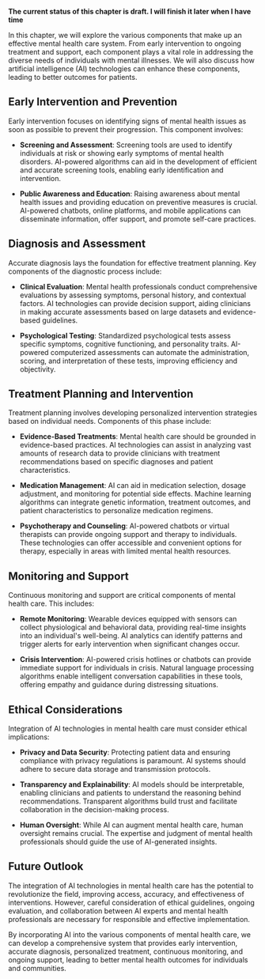 **The current status of this chapter is draft. I will finish it later when I have time**

In this chapter, we will explore the various components that make up an effective mental health care system. From early intervention to ongoing treatment and support, each component plays a vital role in addressing the diverse needs of individuals with mental illnesses. We will also discuss how artificial intelligence (AI) technologies can enhance these components, leading to better outcomes for patients.

Early Intervention and Prevention
---------------------------------

Early intervention focuses on identifying signs of mental health issues as soon as possible to prevent their progression. This component involves:

* **Screening and Assessment**: Screening tools are used to identify individuals at risk or showing early symptoms of mental health disorders. AI-powered algorithms can aid in the development of efficient and accurate screening tools, enabling early identification and intervention.

* **Public Awareness and Education**: Raising awareness about mental health issues and providing education on preventive measures is crucial. AI-powered chatbots, online platforms, and mobile applications can disseminate information, offer support, and promote self-care practices.

Diagnosis and Assessment
------------------------

Accurate diagnosis lays the foundation for effective treatment planning. Key components of the diagnostic process include:

* **Clinical Evaluation**: Mental health professionals conduct comprehensive evaluations by assessing symptoms, personal history, and contextual factors. AI technologies can provide decision support, aiding clinicians in making accurate assessments based on large datasets and evidence-based guidelines.

* **Psychological Testing**: Standardized psychological tests assess specific symptoms, cognitive functioning, and personality traits. AI-powered computerized assessments can automate the administration, scoring, and interpretation of these tests, improving efficiency and objectivity.

Treatment Planning and Intervention
-----------------------------------

Treatment planning involves developing personalized intervention strategies based on individual needs. Components of this phase include:

* **Evidence-Based Treatments**: Mental health care should be grounded in evidence-based practices. AI technologies can assist in analyzing vast amounts of research data to provide clinicians with treatment recommendations based on specific diagnoses and patient characteristics.

* **Medication Management**: AI can aid in medication selection, dosage adjustment, and monitoring for potential side effects. Machine learning algorithms can integrate genetic information, treatment outcomes, and patient characteristics to personalize medication regimens.

* **Psychotherapy and Counseling**: AI-powered chatbots or virtual therapists can provide ongoing support and therapy to individuals. These technologies can offer accessible and convenient options for therapy, especially in areas with limited mental health resources.

Monitoring and Support
----------------------

Continuous monitoring and support are critical components of mental health care. This includes:

* **Remote Monitoring**: Wearable devices equipped with sensors can collect physiological and behavioral data, providing real-time insights into an individual's well-being. AI analytics can identify patterns and trigger alerts for early intervention when significant changes occur.

* **Crisis Intervention**: AI-powered crisis hotlines or chatbots can provide immediate support for individuals in crisis. Natural language processing algorithms enable intelligent conversation capabilities in these tools, offering empathy and guidance during distressing situations.

Ethical Considerations
----------------------

Integration of AI technologies in mental health care must consider ethical implications:

* **Privacy and Data Security**: Protecting patient data and ensuring compliance with privacy regulations is paramount. AI systems should adhere to secure data storage and transmission protocols.

* **Transparency and Explainability**: AI models should be interpretable, enabling clinicians and patients to understand the reasoning behind recommendations. Transparent algorithms build trust and facilitate collaboration in the decision-making process.

* **Human Oversight**: While AI can augment mental health care, human oversight remains crucial. The expertise and judgment of mental health professionals should guide the use of AI-generated insights.

Future Outlook
--------------

The integration of AI technologies in mental health care has the potential to revolutionize the field, improving access, accuracy, and effectiveness of interventions. However, careful consideration of ethical guidelines, ongoing evaluation, and collaboration between AI experts and mental health professionals are necessary for responsible and effective implementation.

By incorporating AI into the various components of mental health care, we can develop a comprehensive system that provides early intervention, accurate diagnosis, personalized treatment, continuous monitoring, and ongoing support, leading to better mental health outcomes for individuals and communities.
